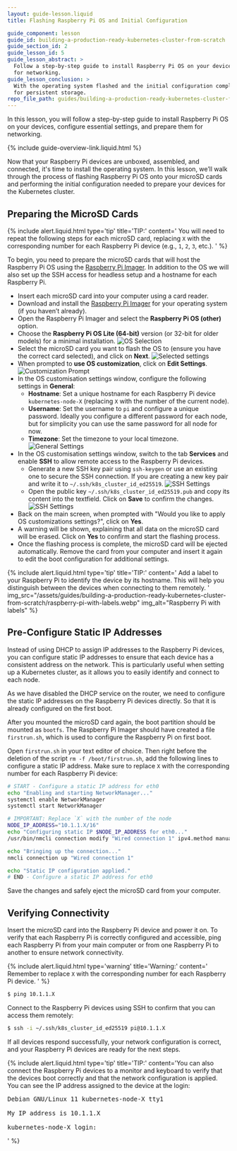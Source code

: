 ```yaml
---
layout: guide-lesson.liquid
title: Flashing Raspberry Pi OS and Initial Configuration

guide_component: lesson
guide_id: building-a-production-ready-kubernetes-cluster-from-scratch
guide_section_id: 2
guide_lesson_id: 5
guide_lesson_abstract: >
  Follow a step-by-step guide to install Raspberry Pi OS on your devices, configure essential settings, and prepare them
  for networking.
guide_lesson_conclusion: >
  With the operating system flashed and the initial configuration complete, you are now ready to set up the NVMe SSDs
  for persistent storage.
repo_file_path: guides/building-a-production-ready-kubernetes-cluster-from-scratch/lesson-5.md
---
```


In this lesson, you will follow a step-by-step guide to install Raspberry Pi OS on your devices, configure essential
settings, and prepare them for networking.

{% include guide-overview-link.liquid.html %}

Now that your Raspberry Pi devices are unboxed, assembled, and connected, it's time to install the operating system. In
this lesson, we’ll walk through the process of flashing Raspberry Pi OS onto your microSD cards and performing the
initial configuration needed to prepare your devices for the Kubernetes cluster.

## Preparing the MicroSD Cards

{% include alert.liquid.html type='tip' title='TIP:' content='
You will need to repeat the following steps for each microSD card, replacing <code>X</code> with the corresponding
number for each Raspberry Pi device (e.g., <code>1</code>, <code>2</code>, <code>3</code>, etc.).
' %}

To begin, you need to prepare the microSD cards that will host the Raspberry Pi OS using the
[Raspberry Pi Imager](https://www.raspberrypi.com/software/). In addition to the OS we will also set up the SSH access
for headless setup and a hostname for each Raspberry Pi.

- Insert each microSD card into your computer using a card reader.
- Download and install the [Raspberry Pi Imager](https://www.raspberrypi.com/software/) for your operating system (if
  you haven’t already).
- Open the Raspberry Pi Imager and select the **Raspberry Pi OS (other)** option.
- Choose the **Raspberry Pi OS Lite (64-bit)** version (or 32-bit for older models) for a minimal installation.
  ![OS Selection](/assets/guides/building-a-production-ready-kubernetes-cluster-from-scratch/raspberry-pi-imager-1.webp)
- Select the microSD card you want to flash the OS to (ensure you have the correct card selected), and click on
  **Next**.
  ![Selected settings](/assets/guides/building-a-production-ready-kubernetes-cluster-from-scratch/raspberry-pi-imager-2.webp)
- When prompted to **use OS customization**, click on **Edit Settings**.
  ![Customization Prompt](/assets/guides/building-a-production-ready-kubernetes-cluster-from-scratch/raspberry-pi-imager-3.webp)
- In the OS customisation settings window, configure the following settings in **General**:
  - **Hostname**: Set a unique hostname for each Raspberry Pi device `kubernetes-node-X` (replacing `X` with the number
    of the current node).
  - **Username**: Set the username to `pi` and configure a unique password. Ideally you configure a different password
    for each node, but for simplicity you can use the same password for all node for now.
  - **Timezone**: Set the timezone to your local timezone.
    ![General Settings](/assets/guides/building-a-production-ready-kubernetes-cluster-from-scratch/raspberry-pi-imager-4.webp)
- In the OS customisation settings window, switch to the tab **Services** and enable **SSH** to allow remote access to
  the Raspberry Pi devices.
  - Generate a new SSH key pair using `ssh-keygen` or use an existing one to secure the SSH connection. If you are
    creating a new key pair and write it to `~/.ssh/k8s_cluster_id_ed25519`.
    ![SSH Settings](/assets/guides/building-a-production-ready-kubernetes-cluster-from-scratch/raspberry-pi-imager-5.webp)
  - Open the public key `~/.ssh/k8s_cluster_id_ed25519.pub` and copy its content into the textfield. Click on **Save**
    to confirm the changes.
    ![SSH Settings](/assets/guides/building-a-production-ready-kubernetes-cluster-from-scratch/raspberry-pi-imager-6.webp)
- Back on the main screen, when prompted with "Would you like to apply OS customizations settings?", click on **Yes**.
- A warning will be shown, explaining that all data on the microSD card will be erased. Click on **Yes** to confirm and
  start the flashing process.
- Once the flashing process is complete, the microSD card will be ejected automatically. Remove the card from your
  computer and insert it again to edit the boot configuration for additional settings.

{% include alert.liquid.html type='tip' title='TIP:' content='
Add a label to your Raspberry Pi to identify the device by its hostname.
This will help you distinguish between the devices when connecting to them remotely.
'
img_src="/assets/guides/building-a-production-ready-kubernetes-cluster-from-scratch/raspberry-pi-with-labels.webp"
img_alt="Raspberry Pi with labels" %}

## Pre-Configure Static IP Addresses

Instead of using DHCP to assign IP addresses to the Raspberry Pi devices, you can configure static IP addresses to
ensure that each device has a consistent address on the network. This is particularly useful when setting up a
Kubernetes cluster, as it allows you to easily identify and connect to each node.

As we have disabled the DHCP service on the router, we need to configure the static IP addresses on the Raspberry Pi
devices directly. So that it is already configured on the first boot.

After you mounted the microSD card again, the boot partition should be mounted as `bootfs`. The Raspberry Pi Imager
should have created a file `firstrun.sh`, which is used to configure the Raspberry Pi on first boot.

Open `firstrun.sh` in your text editor of choice. Then right before the deletion of the script
`rm -f /boot/firstrun.sh`, add the following lines to configure a static IP address. Make sure to replace `X` with the
corresponding number for each Raspberry Pi device:

```bash
# START - Configure a static IP address for eth0
echo "Enabling and starting NetworkManager..."
systemctl enable NetworkManager
systemctl start NetworkManager

# IMPORTANT: Replace `X` with the number of the node
NODE_IP_ADDRESS="10.1.1.X/16"
echo "Configuring static IP $NODE_IP_ADDRESS for eth0..."
/usr/bin/nmcli connection modify "Wired connection 1" ipv4.method manual ipv4.addresses $NODE_IP_ADDRESS ipv4.gateway "10.1.0.1" ipv4.dns "10.1.0.1" autoconnect yes

echo "Bringing up the connection..."
nmcli connection up "Wired connection 1"

echo "Static IP configuration applied."
# END - Configure a static IP address for eth0
```

Save the changes and safely eject the microSD card from your computer.

## Verifying Connectivity

Insert the microSD card into the Raspberry Pi device and power it on. To verify that each Raspberry Pi is correctly
configured and accessible, ping each Raspberry Pi from your main computer or from one Raspberry Pi to another to ensure
network connectivity.

{% include alert.liquid.html type='warning' title='Warning:' content='
Remember to replace <code>X</code> with the corresponding number for each Raspberry Pi device.
' %}

```bash
$ ping 10.1.1.X
```

Connect to the Raspberry Pi devices using SSH to confirm that you can access them remotely:

```bash
$ ssh -i ~/.ssh/k8s_cluster_id_ed25519 pi@10.1.1.X
```

If all devices respond successfully, your network configuration is correct, and your Raspberry Pi devices are ready for
the next steps.

{% include alert.liquid.html type='tip' title='TIP:' content='You can also connect the Raspberry Pi devices to a monitor
and keyboard to verify that the devices boot correctly and that the network configuration is applied. You can see the IP
address assigned to the device at the login:

<pre>
Debian GNU/Linux 11 kubernetes-node-X tty1

My IP address is 10.1.1.X

kubernetes-node-X login:
</pre>

' %}
